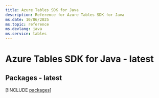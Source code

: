 ```yaml
---
title: Azure Tables SDK for Java
description: Reference for Azure Tables SDK for Java
ms.date: 10/06/2025
ms.topic: reference
ms.devlang: java
ms.service: tables
---
```

# Azure Tables SDK for Java - latest
## Packages - latest
[!INCLUDE [packages](tables-index.md)]